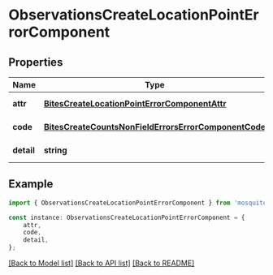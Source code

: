 # ObservationsCreateLocationPointErrorComponent


## Properties

Name | Type | Description | Notes
------------ | ------------- | ------------- | -------------
**attr** | [**BitesCreateLocationPointErrorComponentAttr**](BitesCreateLocationPointErrorComponentAttr.md) |  | [default to undefined]
**code** | [**BitesCreateCountsNonFieldErrorsErrorComponentCode**](BitesCreateCountsNonFieldErrorsErrorComponentCode.md) |  | [default to undefined]
**detail** | **string** |  | [default to undefined]

## Example

```typescript
import { ObservationsCreateLocationPointErrorComponent } from 'mosquito-alert';

const instance: ObservationsCreateLocationPointErrorComponent = {
    attr,
    code,
    detail,
};
```

[[Back to Model list]](../README.md#documentation-for-models) [[Back to API list]](../README.md#documentation-for-api-endpoints) [[Back to README]](../README.md)
